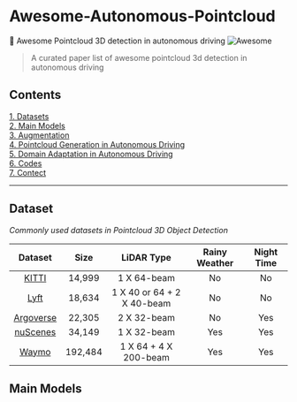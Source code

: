 # Awesome-Autonomous-Pointcloud
🚙 Awesome Pointcloud 3D detection in autonomous driving ![Awesome](https://cdn.rawgit.com/sindresorhus/awesome/d7305f38d29fed78fa85652e3a63e154dd8e8829/media/badge.svg)

> A curated paper list of awesome pointcloud 3d detection in autonomous driving 

## Contents
[1. Datasets](#dataset)    
[2. Main Models](#main-models)     
[3. Augmentation](#augmentation)     
[4. Pointcloud Generation in Autonomous Driving](#pointcloud-generation-in-autonomous-driving)   
[5. Domain Adaptation in Autonomous Driving](#domain-adaptation-in-autonomous-driving)  
[6. Codes](#codes)      
[7. Contect](#contect)      

--------
## Dataset 
*Commonly used datasets in Pointcloud 3D Object Detection*    

|Dataset|Size|LiDAR Type|Rainy Weather|Night Time|
|:------:|:------:|:----------:|:-------:|:-------:|
|[KITTI](http://www.cvlibs.net/publications/Geiger2013IJRR.pdf)|14,999|1 X 64-beam|No|No|
|[Lyft](https://arxiv.org/pdf/2006.14480.pdf)|18,634|1 X 40 or 64 + 2 X 40-beam|No|No|
|[Argoverse](https://arxiv.org/pdf/1911.02620.pdf)|22,305|2 X 32-beam|No|Yes|
|[nuScenes](https://arxiv.org/pdf/1903.11027.pdf)|34,149|1 X 32-beam|Yes|Yes|
|[Waymo](https://arxiv.org/pdf/1912.04838.pdf)|192,484|1 X 64 + 4 X 200-beam|Yes|Yes|


## Main Models
